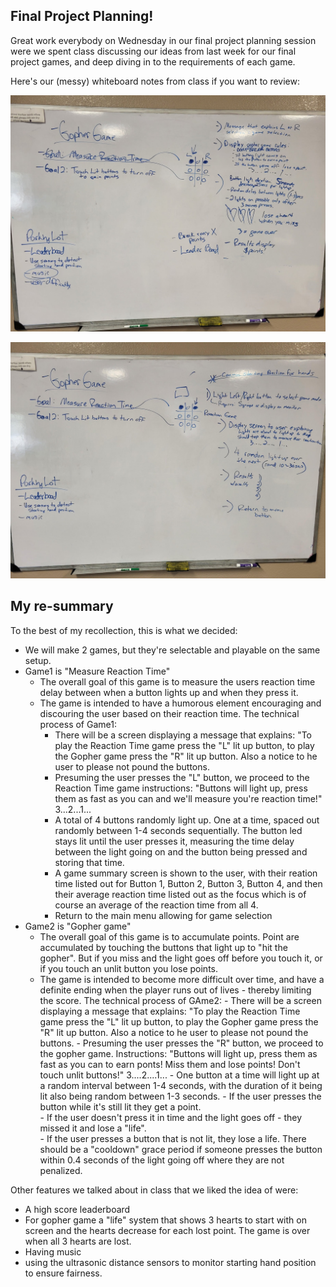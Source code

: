 ## Final Project Planning! 

Great work everybody on Wednesday in our final project planning session were we spent class discussing our ideas from last week for our final project games, and deep diving in to the requirements of each game. 

Here's our (messy) whiteboard notes from class if you want to review: 

![image1](images/image.jpg)

![image2](images/image2.jpg)


## My re-summary

To the best of my recollection, this is what we decided: 

- We will make 2 games, but they're selectable and playable on the same setup. 
- Game1 is "Measure Reaction Time" 
    - The overall goal of this game is to measure the users reaction time delay between when a button lights up and when they press it.  
    - The game is intended to have a humorous element encouraging and discouring the user based on their reaction time. 
    The technical process of Game1: 
        - There will be a screen displaying a message that explains:  "To play the Reaction Time game press the "L" lit up button, to play the Gopher game press the "R" lit up button.  Also a notice to he user to please not pound the buttons. 
        - Presuming the user presses the "L" button, we proceed to the Reaction Time game instructions:  "Buttons will light up, press them as fast as you can and we'll measure you're reaction time!" 3...2...1...
        - A total of 4 buttons randomly light up.  One at a time, spaced out randomly between 1-4 seconds sequentially. The button led stays lit until the user presses it, measuring the time delay between the light going on and the button being pressed and storing that time. 
        - A game summary screen is shown to the user, with their reation time listed out for Button 1, Button 2, Button 3, Button 4, and then their average reaction time listed out as the focus which is of course an average of the reaction time from all 4. 
        - Return to the main menu allowing for game selection
- Game2 is "Gopher game" 
    - The overall goal of this game is to accumulate points. Point are accumulated by touching the buttons that light up to "hit the gopher".  But if you miss and the light goes off before you touch it, or if you touch an unlit button you lose points. 
    - The game is intended to become more difficult over time, and have a definite ending when the player runs out of lives - thereby limiting the score. 
        The technical process of GAme2: 
            - There will be a screen displaying a message that explains:  "To play the Reaction Time game press the "L" lit up button, to play the Gopher game press the "R" lit up button.  Also a notice to he user to please not pound the buttons. 
            - Presuming the user presses the "R" button, we proceed to the gopher game. Instructions:  "Buttons will light up, press them as fast as you can to earn ponts! Miss them and lose points!  Don't touch unlit buttons!" 3....2....1...
            - One button at a time will light up at a random interval between 1-4 seconds, with the duration of it being lit also being random between 1-3 seconds. 
                - If the user presses the button while it's still lit they get a point.  
                - If the user doesn't press it in time and the light goes off - they missed it and lose a "life".  
                - If the user presses a button that is not lit, they lose a life.  There should be a "cooldown" grace period if someone presses the button within 0.4 seconds of the light going off where they are not penalized. 

Other features we talked about in class that we liked the idea of were: 
- A high score leaderboard
- For gopher game a "life" system that shows 3 hearts to start with on screen and the hearts decrease for each lost point.  The game is over when all 3 hearts are lost. 
- Having music 
- using the ultrasonic distance sensors to monitor starting hand position to ensure fairness. 



